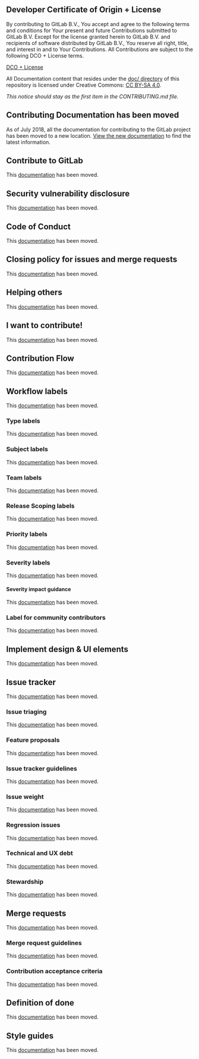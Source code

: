 ## Developer Certificate of Origin + License

By contributing to GitLab B.V., You accept and agree to the following terms and
conditions for Your present and future Contributions submitted to GitLab B.V.
Except for the license granted herein to GitLab B.V. and recipients of software
distributed by GitLab B.V., You reserve all right, title, and interest in and to
Your Contributions. All Contributions are subject to the following DCO + License
terms.

[DCO + License](https://gitlab.com/gitlab-org/dco/blob/master/README.md)

All Documentation content that resides under the [doc/ directory](/doc) of this
repository is licensed under Creative Commons:
[CC BY-SA 4.0](https://creativecommons.org/licenses/by-sa/4.0/).

_This notice should stay as the first item in the CONTRIBUTING.md file._

## Contributing Documentation has been moved

As of July 2018, all the documentation for contributing to the GitLab project has been moved to a new location.
[View the new documentation](doc/development/contributing/index.md) to find the latest information.

## Contribute to GitLab

This [documentation](doc/development/contributing/index.md#contribute-to-gitlab) has been moved.

## Security vulnerability disclosure

This [documentation](doc/development/contributing/index.md#security-vulnerability-disclosure) has been moved.

## Code of Conduct

This [documentation](https://about.gitlab.com/contributing/code-of-conduct/) has been moved.

## Closing policy for issues and merge requests

This [documentation](doc/development/contributing/index.md#closing-policy-for-issues-and-merge-requests) has been moved.

## Helping others

This [documentation](doc/development/contributing/index.md#helping-others) has been moved.

## I want to contribute!

This [documentation](doc/development/contributing/index.md#i-want-to-contribute) has been moved.

## Contribution Flow

This [documentation](doc/development/contributing/index.md) has been moved.

## Workflow labels

This [documentation](doc/development/contributing/issue_workflow.md) has been moved.

### Type labels

This [documentation](doc/development/contributing/issue_workflow.md) has been moved.

### Subject labels

This [documentation](doc/development/contributing/issue_workflow.md) has been moved.

### Team labels

This [documentation](doc/development/contributing/issue_workflow.md) has been moved.

### Release Scoping labels

This [documentation](doc/development/contributing/issue_workflow.md) has been moved.

### Priority labels

This [documentation](doc/development/contributing/issue_workflow.md) has been moved.

### Severity labels

This [documentation](doc/development/contributing/issue_workflow.md) has been moved.

#### Severity impact guidance

This [documentation](doc/development/contributing/issue_workflow.md) has been moved.

### Label for community contributors

This [documentation](doc/development/contributing/issue_workflow.md) has been moved.

## Implement design & UI elements

This [documentation](doc/development/contributing/design.md) has been moved.

## Issue tracker

This [documentation](doc/development/contributing/issue_workflow.md) has been moved.

### Issue triaging

This [documentation](doc/development/contributing/issue_workflow.md) has been moved.

### Feature proposals

This [documentation](doc/development/contributing/issue_workflow.md) has been moved.

### Issue tracker guidelines

This [documentation](doc/development/contributing/issue_workflow.md) has been moved.

### Issue weight

This [documentation](doc/development/contributing/issue_workflow.md) has been moved.

### Regression issues

This [documentation](doc/development/contributing/issue_workflow.md) has been moved.

### Technical and UX debt

This [documentation](doc/development/contributing/issue_workflow.md) has been moved.

### Stewardship

This [documentation](doc/development/contributing/issue_workflow.md) has been moved.

## Merge requests

This [documentation](doc/development/contributing/merge_request_workflow.md) has been moved.

### Merge request guidelines

This [documentation](doc/development/contributing/merge_request_workflow.md) has been moved.

### Contribution acceptance criteria

This [documentation](doc/development/contributing/merge_request_workflow.md) has been moved.

## Definition of done

This [documentation](doc/development/contributing/merge_request_workflow.md) has been moved.

## Style guides

This [documentation](doc/development/contributing/style_guides.md) has been moved.
